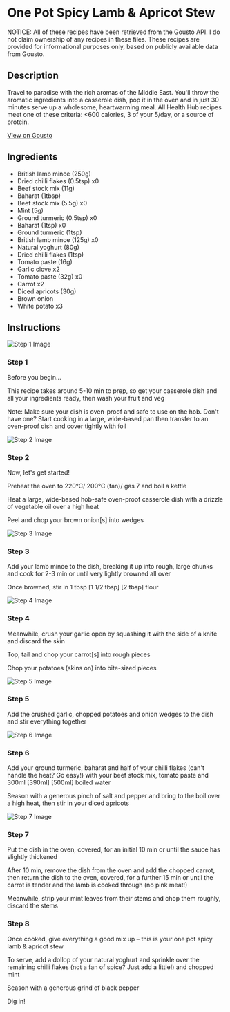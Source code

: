 # One Pot Spicy Lamb & Apricot Stew

NOTICE: All of these recipes have been retrieved from the Gousto API. I do not claim ownership of any recipes in these files. These recipes are provided for informational purposes only, based on publicly available data from Gousto.

## Description

Travel to paradise with the rich aromas of the Middle East. You'll throw the aromatic ingredients into a casserole dish, pop it in the oven and in just 30 minutes serve up a wholesome, heartwarming meal. All Health Hub recipes meet one of these criteria: <600 calories, 3 of your 5/day, or a source of protein.

[View on Gousto](https://www.gousto.co.uk/recipes/cookbook/one-pot-spicy-lamb-apricot)

## Ingredients

- British lamb mince (250g)
- Dried chilli flakes (0.5tsp) x0
- Beef stock mix (11g)
- Baharat (1tbsp)
- Beef stock mix (5.5g) x0
- Mint (5g)
- Ground turmeric (0.5tsp) x0
- Baharat (1tsp) x0
- Ground turmeric (1tsp)
- British lamb mince (125g) x0
- Natural yoghurt (80g)
- Dried chilli flakes (1tsp)
- Tomato paste (16g)
- Garlic clove x2
- Tomato paste (32g) x0
- Carrot x2
- Diced apricots (30g)
- Brown onion
- White potato x3

## Instructions

![Step 1 Image](https://production-media.gousto.co.uk/cms/recipe-step-image/step-1-1654015234060-x200.jpg)

### Step 1

Before you begin...

This recipe takes around 5-10 min to prep, so get your casserole dish and all your ingredients ready, then wash your fruit and veg

Note: Make sure your dish is oven-proof and safe to use on the hob. Don't have one? Start cooking in a large, wide-based pan then transfer to an oven-proof dish and cover tightly with foil

![Step 2 Image](https://production-media.gousto.co.uk/cms/recipe-step-image/step-2-1654015248117-x200.jpg)

### Step 2

Now, let's get started!

Preheat the oven to 220°C/ 200°C (fan)/ gas 7 and boil a kettle

Heat a large, wide-based hob-safe oven-proof casserole dish with a drizzle of vegetable oil over a high heat

Peel and chop your brown onion[s] into wedges

![Step 3 Image](https://production-media.gousto.co.uk/cms/recipe-step-image/step-3-1654015253894-x200.jpg)

### Step 3

Add your lamb mince to the dish, breaking it up into rough, large chunks and cook for 2-3 min or until very lightly browned all over

Once browned, stir in 1 tbsp <span class="text-purple">[1 1/2 tbsp]</span> <span class="text-danger">[2 tbsp] </span>flour

![Step 4 Image](https://production-media.gousto.co.uk/cms/recipe-step-image/step-4-1654015256874-x200.jpg)

### Step 4

Meanwhile, crush your garlic open by squashing it with the side of a knife and discard the skin

Top, tail and chop your carrot[s] into rough pieces

Chop your potatoes (skins on) into bite-sized pieces

![Step 5 Image](https://production-media.gousto.co.uk/cms/recipe-step-image/step-5-1654015259873-x200.jpg)

### Step 5

Add the crushed garlic, chopped potatoes and onion wedges to the dish and stir everything together

![Step 6 Image](https://production-media.gousto.co.uk/cms/recipe-step-image/step-6-1654015262812-x200.jpg)

### Step 6

Add your ground turmeric, baharat and half of your chilli flakes (can't handle the heat? Go easy!) with your beef stock mix, tomato paste and 300ml <span class="text-purple">[390ml]</span> <span class="text-danger">[500ml]</span> boiled water

Season with a generous pinch of salt and pepper and bring to the boil over a high heat, then stir in your diced apricots

![Step 7 Image](https://production-media.gousto.co.uk/cms/recipe-step-image/step-7-1654015266384-x200.jpg)

### Step 7

Put the dish in the oven, covered, for an initial 10 min or until the sauce has slightly thickened

After 10 min, remove the dish from the oven and add the chopped carrot, then return the dish to the oven, covered, for a further 15 min or until the carrot is tender and the lamb is cooked through (no pink meat!)

Meanwhile, strip your mint leaves from their stems and chop them roughly, discard the stems

### Step 8

Once cooked, give everything a good mix up – this is your one pot spicy lamb & apricot stew

To serve, add a dollop of your natural yoghurt and sprinkle over the remaining chilli flakes (not a fan of spice? Just add a little!) and chopped mint

Season with a generous grind of black pepper

Dig in!

